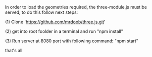 In order to load the geometries required, the three-module.js must be served, to do this follow next steps:

(1) Clone 'https://github.com/mrdoob/three.js.git' 

(2) get into root foolder in a terminal and run "npm install"

(3) Run server at 8080 port with following command: "npm start"

that's all
